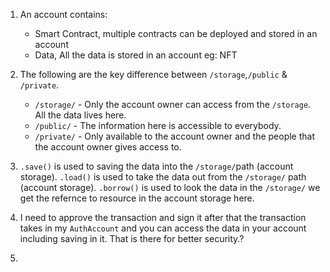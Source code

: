 1. An account contains:
    * Smart Contract, multiple contracts can be deployed and stored in an account
    * Data, All the data is stored in an account eg: NFT



2. The following are the key difference between `/storage`,`/public` & `/private`.
   * `/storage/` - Only the account owner can access from the `/storage`. All the data lives here.
   * `/public/`  - The information here is accessible to everybody.
   * `/private/` - Only available to the account owner and the people that the account owner gives access to.

3. `.save()` is used to saving the data into the `/storage/`path (account storage).
   `.load()` is used to take the data out from the `/storage/` path (account storage).
   `.borrow()` is used to look the data in the `/storage/` we get the refernce to resource in the account storage here.
   
4. I need to approve the transaction and sign it after that the transaction takes in my `AuthAccount` and you can access the data in your account including saving in it.
   That is there for better security.?

5. 
